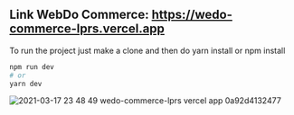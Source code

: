 ## Link WebDo Commerce: https://wedo-commerce-lprs.vercel.app

To run the project just make a clone and then do yarn install or npm install

```bash
npm run dev
# or
yarn dev
```

![2021-03-17 23 48 49 wedo-commerce-lprs vercel app 0a92d4132477](https://user-images.githubusercontent.com/15802576/111570538-7777d000-877b-11eb-99c2-c09ce077c684.png)
